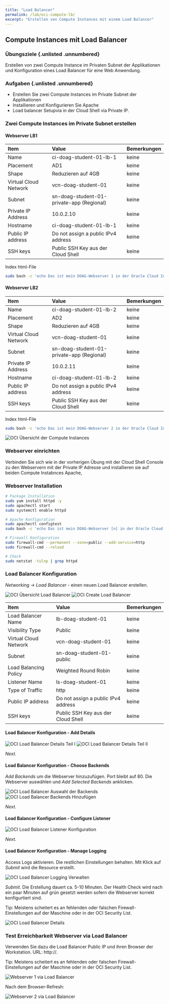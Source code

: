 ```yaml
---
title: "Load Balancer"
permalink: /lab/oci-compute-lb/
excerpt: "Erstellen von Compute Instances mit einem Load Balancer"
---
```

<!-- markdownlint-disable MD013 -->
<!-- markdownlint-disable MD025 -->
<!-- markdownlint-disable MD033 -->
<!-- markdownlint-disable MD041 -->
## Compute Instances mit Load Balancer

### Übungsziele {.unlisted .unnumbered}

Erstellen von zwei Compute Instance im Privaten Subnet der Applikationen und
Konfiguration eines Load Balancer für eine Web Anwendung.

### Aufgaben {.unlisted .unnumbered}

- Erstellen Sie zwei Compute Instances im Private Subnet der Applikationen
- Installieren und Konfigurieren Sie Apache
- Load balancer Setupvia in der Cloud Shell via Private IP.

### Zwei Compute Instances im Private Subnet erstellen

#### Webserver LB1

| Item                         | Value                                      | Bemerkungen  |
|:-----------------------------|:-------------------------------------------|:-------------|
| Name                         | ci-doag-student-01-lb-1                    | keine        |
| Placement                    | AD1                                        | keine        |
| Shape                        | Reduzieren auf 4GB                         | keine        |
| Virtual Cloud Network        | vcn-doag-student-01                        | keine        |
| Subnet                       | sn-doag-student-01-private-app (Regional)  | keine        |
| Private IP Address           | 10.0.2.10                                  | keine        |
| Hostname                     | ci-doag-student-01-lb-1                    | keine        |
| Public IP address            | Do not assign a public IPv4 address        | keine        |
| SSH keys                     | Public SSH Key aus der Cloud Shell         | keine        |

Index html-File

```bash
sudo bash -c 'echo Das ist mein DOAG-Webserver 1 in der Oracle Cloud Infrastructure >> /var/www/html/index.html'
```

#### Webserver LB2

| Item                         | Value                                      | Bemerkungen  |
|:-----------------------------|:-------------------------------------------|:-------------|
| Name                         | ci-doag-student-01-lb-2                    | keine        |
| Placement                    | AD2                                        | keine        |
| Shape                        | Reduzieren auf 4GB                         | keine        |
| Virtual Cloud Network        | vcn-doag-student-01                        | keine        |
| Subnet                       | sn-doag-student-01-private-app (Regional)  | keine        |
| Private IP Address           | 10.0.2.11                                  | keine        |
| Hostname                     | ci-doag-student-01-lb-2                    | keine        |
| Public IP address            | Do not assign a public IPv4 address        | keine        |
| SSH keys                     | Public SSH Key aus der Cloud Shell         | keine        |

Index html-File

```bash
sudo bash -c 'echo Das ist mein DOAG-Webserver 2 in der Oracle Cloud Infrastructure >> /var/www/html/index.html'
```

![OCI Übersicht der Compute Instances](../../images/1x01-04-compute-lb-01.png)

### Webserver einrichten

Verbinden Sie sich wie in der vorherigen Übung mit der Cloud Shell Console zu den Webservern mit
der Private IP Adresse und installieren sie auf beiden Compute Instabnces Apache,

### Webserver Installation

 ```bash
# Package Installation
sudo yum install httpd -y
sudo apachectl start
sudo systemctl enable httpd
 ```

```bash
# Apache Konfiguration
sudo apachectl configtest
sudo bash -c 'echo Das ist mein DOAG-Webserver [n] in der Oracle Cloud Infrastructure >> /var/www/html/index.html'

```

```bash
# Firewall Konfiguration
sudo firewall-cmd --permanent --zone=public --add-service=http
sudo firewall-cmd --reload
```

```bash
# Check
sudo netstat -tulnp | grep httpd
```

### Load Balancer Konfiguration

_Networking_ -> _Load Balancer_ - einen neuen Load Balancer erstellen.

![OCI Übersicht Load Balancer](../../images/1x01-04-compute-lb-02.png)
![OCI Create Load Balancer](../../images/1x01-04-compute-lb-03.png)

| Item                         | Value                                      | Bemerkungen  |
|:-----------------------------|:-------------------------------------------|:-------------|
| Load Balancer Name           | lb-doag-student-01                         | keine        |
| Visibility Type              | Public                                     | keine        |
| Virtual Cloud Network        | vcn-doag-student-01                        | keine        |
| Subnet                       | sn-doag-student-01-public                  | keine        |
| Load Balancing Policy        | Weighted Round Robin                       | keine        |
| Listener Name                | ls-doag-student-01                         | keine        |
| Type of Traffic              | http                                       | keine        |
| Public IP address            | Do not assign a public IPv4 address        | keine        |
| SSH keys                     | Public SSH Key aus der Cloud Shell         | keine        |

#### Load Balancer Konfiguration - Add Details

![OCI Load Balancer Details Teil I](../../images/1x01-04-compute-lb-04.png)
![OCI Load Balancer Details Teil II](../../images/1x01-04-compute-lb-05.png)

_Next_.

#### Load Balancer Konfiguration - Choose Backends

_Add Backends_ um die Webserver hinzuzufügen. Port bleibt auf 80. Die Webserver auswählen und _Add Selected Backends_ anklicken.

![OCI Load Balancer Auswahl der Backends](../../images/1x01-04-compute-lb-06.png)
![OCI Load Balancer Backends Hinzufügen](../../images/1x01-04-compute-lb-07.png)

_Next_.

#### Load Balancer Konfiguration - Configure Listener

![OCI Load Balancer Listener Konfiguration](../../images/1x01-04-compute-lb-08.png)

_Next_.

#### Load Balancer Konfiguration - Manage Logging

Access Logs aktivieren. Die restlichen Einstellungen behalten. Mit Klick auf _Submit_ wird die Resource erstellt.

![OCI Load Balancer Logging Verwalten](../../images/1x01-04-compute-lb-09.png)

_Submit_. Die Erstellung dauert ca. 5-10 Minuten. Der Health Check wird nach ein
paar Minuten auf grün gesetzt werden sofern die Webserver korrekt konfigurtiert sind.

Tip: Meistens scheitert es an fehlenden oder falschen Firewall-Einstellungen auf der Maschine oder in der OCI Security List.

![OCI Load Balancer Details](../../images/1x01-04-compute-lb-10.png)

### Test Erreichbarkeit Webserver via Load Balancer

Verwenden Sie dazu die Load Balancer Public IP und ihren Browser der Workstation. URL: http://<ihre Public IP>.

Tip: Meistens scheitert es an fehlenden oder falschen Firewall-Einstellungen auf der Maschine oder in der OCI Security List.

![Webserver 1 via Load Balancer](../../images/1x01-04-compute-lb-11.png)

Nach dem Browser-Refresh:

![Webserver 2 via Load Balancer](../../images/1x01-04-compute-lb-12.png)
